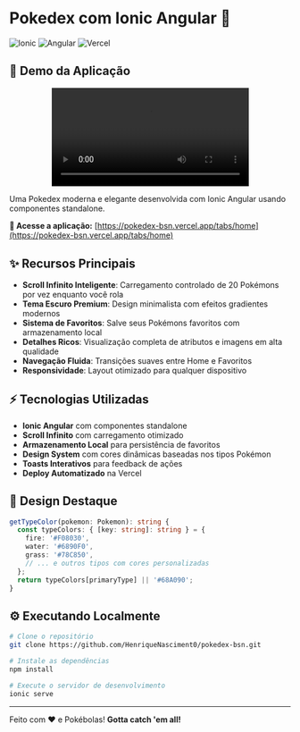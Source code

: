 # Pokedex com Ionic Angular 🚀

![Ionic](https://img.shields.io/badge/Ionic-3880FF?style=for-the-badge&logo=ionic&logoColor=white)
![Angular](https://img.shields.io/badge/Angular-DD0031?style=for-the-badge&logo=angular&logoColor=white)
![Vercel](https://img.shields.io/badge/Vercel-000000?style=for-the-badge&logo=vercel&logoColor=white)

## 🎥 Demo da Aplicação

<div align="center">
  <video src="https://github.com/user-attachments/assets/167f8680-ff9e-4b2f-bd38-4992b9f93ae0" controls width="70%"></video>
</div>

Uma Pokedex moderna e elegante desenvolvida com Ionic Angular usando componentes standalone.

**🔗 Acesse a aplicação:** [https://pokedex-bsn.vercel.app/tabs/home](https://pokedex-bsn.vercel.app/tabs/home)

## ✨ Recursos Principais

- **Scroll Infinito Inteligente**: Carregamento controlado de 20 Pokémons por vez enquanto você rola
- **Tema Escuro Premium**: Design minimalista com efeitos gradientes modernos
- **Sistema de Favoritos**: Salve seus Pokémons favoritos com armazenamento local
- **Detalhes Ricos**: Visualização completa de atributos e imagens em alta qualidade
- **Navegação Fluida**: Transições suaves entre Home e Favoritos
- **Responsividade**: Layout otimizado para qualquer dispositivo

## ⚡ Tecnologias Utilizadas

- **Ionic Angular** com componentes standalone
- **Scroll Infinito** com carregamento otimizado
- **Armazenamento Local** para persistência de favoritos
- **Design System** com cores dinâmicas baseadas nos tipos Pokémon
- **Toasts Interativos** para feedback de ações
- **Deploy Automatizado** na Vercel

## 🎨 Design Destaque

```typescript
getTypeColor(pokemon: Pokemon): string {
  const typeColors: { [key: string]: string } = {
    fire: '#F08030',
    water: '#6890F0',
    grass: '#78C850',
    // ... e outros tipos com cores personalizadas
  };
  return typeColors[primaryType] || '#68A090';
}
```

## ⚙️ Executando Localmente

```bash
# Clone o repositório
git clone https://github.com/HenriqueNasciment0/pokedex-bsn.git

# Instale as dependências
npm install

# Execute o servidor de desenvolvimento
ionic serve
```

---

Feito com ❤️ e Pokébolas! **Gotta catch 'em all!**
